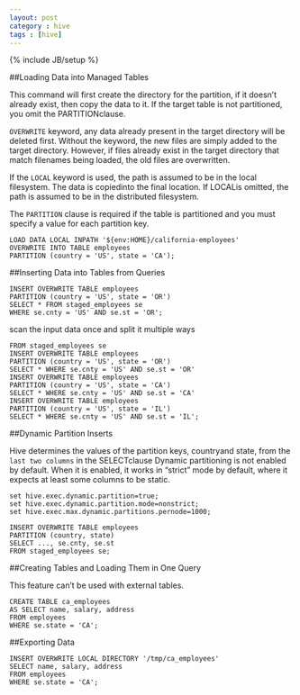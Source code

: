 ```yaml
---
layout: post
category : hive 
tags : [hive]
---
```

{% include JB/setup %}

##Loading Data into Managed Tables

This command will first create the directory for the partition, if it doesn’t already exist,
then copy the data to it.
If the target table is not partitioned, you omit the PARTITIONclause.

`OVERWRITE` keyword, any data already present in the target directory
will be deleted first. Without the keyword, the new files are simply added to the target
directory. However, if files already exist in the target directory that match filenames
being loaded, the old files are overwritten.

If the  `LOCAL` keyword is used, the path is assumed to be in the local filesystem. The data
is  copiedinto the final location. If  LOCALis omitted, the path is assumed to be in the
distributed filesystem.


The `PARTITION` clause is required if the table is partitioned and you must specify a value
for each partition key.

    LOAD DATA LOCAL INPATH '${env:HOME}/california-employees'
    OVERWRITE INTO TABLE employees
    PARTITION (country = 'US', state = 'CA');


##Inserting Data into Tables from Queries

    INSERT OVERWRITE TABLE employees
    PARTITION (country = 'US', state = 'OR')
    SELECT * FROM staged_employees se
    WHERE se.cnty = 'US' AND se.st = 'OR';
    
scan the input data once and split it multiple ways

    FROM staged_employees se
    INSERT OVERWRITE TABLE employees
    PARTITION (country = 'US', state = 'OR')
    SELECT * WHERE se.cnty = 'US' AND se.st = 'OR'
    INSERT OVERWRITE TABLE employees
    PARTITION (country = 'US', state = 'CA')
    SELECT * WHERE se.cnty = 'US' AND se.st = 'CA'
    INSERT OVERWRITE TABLE employees
    PARTITION (country = 'US', state = 'IL')
    SELECT * WHERE se.cnty = 'US' AND se.st = 'IL';

##Dynamic Partition Inserts

Hive determines the values of the partition keys, countryand state, from the `last two columns` in the  SELECTclause
Dynamic partitioning is not enabled by default. When it is enabled, it works in “strict” mode by default, where it expects at least some columns to be static.

    set hive.exec.dynamic.partition=true;
    set hive.exec.dynamic.partition.mode=nonstrict;
    set hive.exec.max.dynamic.partitions.pernode=1000;

    INSERT OVERWRITE TABLE employees
    PARTITION (country, state)
    SELECT ..., se.cnty, se.st
    FROM staged_employees se;

##Creating Tables and Loading Them in One Query

This feature can’t be used with external tables. 

    CREATE TABLE ca_employees
    AS SELECT name, salary, address
    FROM employees
    WHERE se.state = 'CA';

##Exporting Data

    INSERT OVERWRITE LOCAL DIRECTORY '/tmp/ca_employees'
    SELECT name, salary, address
    FROM employees
    WHERE se.state = 'CA';
